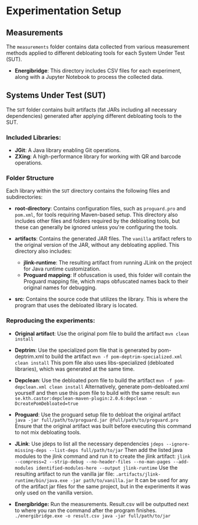 # Experimentation Setup

## Measurements
The `measurements` folder contains data collected from various measurement methods applied to different debloating tools for each System Under Test (SUT).

- **Energibridge**: This directory includes CSV files for each experiment, along with a Jupyter Notebook to process the collected data.

## Systems Under Test (SUT)
The `SUT` folder contains built artifacts (fat JARs including all necessary dependencies) generated after applying different debloating tools to the SUT.

### Included Libraries:
- **JGit**: A Java library enabling Git operations.
- **ZXing**: A high-performance library for working with QR and barcode operations.

### Folder Structure
Each library within the `SUT` directory contains the following files and subdirectories:

- **root-directory**: Contains configuration files, such as `proguard.pro` and `pom.xml`, for tools requiring Maven-based setup. This directory also includes other files and folders required by the debloating tools, but these can generally be ignored unless you're configuring the tools.

- **artifacts**: Contains the generated JAR files. The `vanilla` artifact refers to the original version of the JAR, without any debloating applied. This directory also includes:
  - **jlink-runtime**: The resulting artifact from running JLink on the project for Java runtime customization.
  - **Proguard mapping**: If obfuscation is used, this folder will contain the Proguard mapping file, which maps obfuscated names back to their original names for debugging.

- **src**: Contains the source code that utilizes the library. This is where the program that uses the debloated library is located.

### Reproducing the experiments:
- **Original artifact**: Use the original pom file to build the artifact
`mvn clean install`

- **Deptrim**: Use the specialized pom file that is generated by pom-deptrim.xml to build the artifact
`mvn -f pom-deptrim-specialized.xml clean install`
This pom file also uses libs-specialized (debloated libraries), which was generated at the same time.

- **Depclean**: Use the debloated pom file to build the artifact
`mvn -f pom-depclean.xml clean install`
Alternatively, generate pom-debloated.xml yourself and then use this pom file to build with the same result:
`mvn se.kth.castor:depclean-maven-plugin:2.0.6:depclean -DcreatePomDebloated=true`

- **Proguard**: Use the proguard setup file to debloat the original artifact
`java -jar full/path/to/proguard.jar @full/path/to/proguard.pro`
Ensure that the original artifact was built before executing this command to not mix debloating tools.

- **JLink**: Use jdeps to list all the necessary dependencies
`jdeps --ignore-missing-deps --list-deps full/path/to/jar` Then add the listed java modules to the jlink command and run it to create the jlink artifact:
`jlink --compress=2 --strip-debug --no-header-files --no-man-pages --add-modules identified-modules-here --output jlink-runtime` Use the resulting artifact to run the vanilla jar file:
`.artifacts/jlink-runtime/bin/java.exe -jar path/to/vanilla.jar` It can be used for any of the artifact jar files for the same project, but in the experiments it was only used on the vanilla version.

- **Energibridge:**
Run the measurements. Result.csv will be outputted next to where you ran the command after the program finishes. 
`./energibridge.exe -o result.csv java -jar full/path/to/jar`
